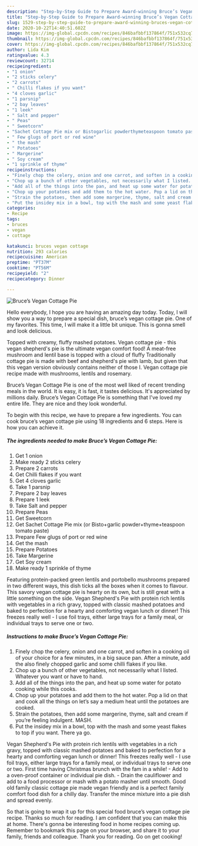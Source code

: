 ```yaml
---
description: "Step-by-Step Guide to Prepare Award-winning Bruce’s Vegan Cottage Pie"
title: "Step-by-Step Guide to Prepare Award-winning Bruce’s Vegan Cottage Pie"
slug: 1529-step-by-step-guide-to-prepare-award-winning-bruces-vegan-cottage-pie
date: 2020-10-22T14:40:51.602Z
image: https://img-global.cpcdn.com/recipes/846bafbbf137864f/751x532cq70/bruces-vegan-cottage-pie-recipe-main-photo.jpg
thumbnail: https://img-global.cpcdn.com/recipes/846bafbbf137864f/751x532cq70/bruces-vegan-cottage-pie-recipe-main-photo.jpg
cover: https://img-global.cpcdn.com/recipes/846bafbbf137864f/751x532cq70/bruces-vegan-cottage-pie-recipe-main-photo.jpg
author: Lida Kim
ratingvalue: 4.3
reviewcount: 32714
recipeingredient:
- "1 onion"
- "2 sticks celery"
- "2 carrots"
- " Chilli flakes if you want"
- "4 cloves garlic"
- "1 parsnip"
- "2 bay leaves"
- "1 leek"
- " Salt and pepper"
- " Peas"
- " Sweetcorn"
- "Sachet Cottage Pie mix or Bistogarlic powderthymeteaspoon tomato paste"
- " Few glugs of port or red wine"
- " the mash"
- " Potatoes"
- " Margerine"
- " Soy cream"
- "1 sprinkle of thyme"
recipeinstructions:
- "Finely chop the celery, onion and one carrot, and soften in a cooking oil of your choice for a few minutes, in a big sauce pan. After a minute, add the also finely chopped garlic and some chilli flakes if you like."
- "Chop up a bunch of other vegetables, not necessarily what I listed. Whatever you want or have to hand."
- "Add all of the things into the pan, and heat up some water for potato cooking while this cooks."
- "Chop up your potatoes and add them to the hot water. Pop a lid on that and cook all the things on let’s say a medium heat until the potatoes are cooked."
- "Strain the potatoes, then add some margerine, thyme, salt and cream if you’re feeling indulgent. MASH."
- "Put the insidey mix in a bowl, top with the mash and some yeast flakes to top if you want. There ya go."
categories:
- Recipe
tags:
- bruces
- vegan
- cottage

katakunci: bruces vegan cottage 
nutrition: 293 calories
recipecuisine: American
preptime: "PT37M"
cooktime: "PT56M"
recipeyield: "2"
recipecategory: Dinner

---
```



![Bruce’s Vegan Cottage Pie](https://img-global.cpcdn.com/recipes/846bafbbf137864f/751x532cq70/bruces-vegan-cottage-pie-recipe-main-photo.jpg)

Hello everybody, I hope you are having an amazing day today. Today, I will show you a way to prepare a special dish, bruce’s vegan cottage pie. One of my favorites. This time, I will make it a little bit unique. This is gonna smell and look delicious.

Topped with creamy, fluffy mashed potatoes. Vegan cottage pie - this vegan shepherd&#39;s pie is the ultimate vegan comfort food! A meat-free mushroom and lentil base is topped with a cloud of fluffy Traditionally cottage pie is made with beef and shepherd&#39;s pie with lamb, but given that this vegan version obviously contains neither of those I. Vegan cottage pie recipe made with mushrooms, lentils and rosemary.

Bruce’s Vegan Cottage Pie is one of the most well liked of recent trending meals in the world. It is easy, it is fast, it tastes delicious. It's appreciated by millions daily. Bruce’s Vegan Cottage Pie is something that I've loved my entire life. They are nice and they look wonderful.


To begin with this recipe, we have to prepare a few ingredients. You can cook bruce’s vegan cottage pie using 18 ingredients and 6 steps. Here is how you can achieve it.

<!--inarticleads1-->

##### The ingredients needed to make Bruce’s Vegan Cottage Pie:

1. Get 1 onion
1. Make ready 2 sticks celery
1. Prepare 2 carrots
1. Get  Chilli flakes if you want
1. Get 4 cloves garlic
1. Take 1 parsnip
1. Prepare 2 bay leaves
1. Prepare 1 leek
1. Take  Salt and pepper
1. Prepare  Peas
1. Get  Sweetcorn
1. Get Sachet Cottage Pie mix (or Bisto+garlic powder+thyme+teaspoon tomato paste)
1. Prepare  Few glugs of port or red wine
1. Get  the mash
1. Prepare  Potatoes
1. Take  Margerine
1. Get  Soy cream
1. Make ready 1 sprinkle of thyme


Featuring protein-packed green lentils and portobello mushrooms prepared in two different ways, this dish ticks all the boxes when it comes to flavour. This savory vegan cottage pie is hearty on its own, but is still great with a little something on the side. Vegan Shepherd&#39;s Pie with protein rich lentils with vegetables in a rich gravy, topped with classic mashed potatoes and baked to perfection for a hearty and comforting vegan lunch or dinner! This freezes really well - I use foil trays, either large trays for a family meal, or individual trays to serve one or two. 

<!--inarticleads2-->

##### Instructions to make Bruce’s Vegan Cottage Pie:

1. Finely chop the celery, onion and one carrot, and soften in a cooking oil of your choice for a few minutes, in a big sauce pan. After a minute, add the also finely chopped garlic and some chilli flakes if you like.
1. Chop up a bunch of other vegetables, not necessarily what I listed. Whatever you want or have to hand.
1. Add all of the things into the pan, and heat up some water for potato cooking while this cooks.
1. Chop up your potatoes and add them to the hot water. Pop a lid on that and cook all the things on let’s say a medium heat until the potatoes are cooked.
1. Strain the potatoes, then add some margerine, thyme, salt and cream if you’re feeling indulgent. MASH.
1. Put the insidey mix in a bowl, top with the mash and some yeast flakes to top if you want. There ya go.


Vegan Shepherd&#39;s Pie with protein rich lentils with vegetables in a rich gravy, topped with classic mashed potatoes and baked to perfection for a hearty and comforting vegan lunch or dinner! This freezes really well - I use foil trays, either large trays for a family meal, or individual trays to serve one or two. First time having Christmas brunch with the fam in a while! - Add to a oven-proof container or individual pie dish. - Drain the cauliflower and add to a food processor or mash with a potato masher until smooth. Good old family classic cottage pie made vegan friendly and is a perfect family comfort food dish for a chilly day. Transfer the mince mixture into a pie dish and spread evenly. 

So that is going to wrap it up for this special food bruce’s vegan cottage pie recipe. Thanks so much for reading. I am confident that you can make this at home. There's gonna be interesting food in home recipes coming up. Remember to bookmark this page on your browser, and share it to your family, friends and colleague. Thank you for reading. Go on get cooking!
